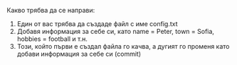 Какво трябва да се направи:
1. Един от вас трябва да създаде файл с име config.txt
2. Добавя информация за себе си, като name = Peter, town = Sofia, hobbies = football и т.н.
3. Този, който първи е създал файла го качва, а дугият го променя като добави информация за себе си (commit)
